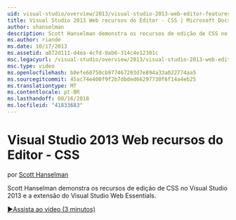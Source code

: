 ```yaml
---
uid: visual-studio/overview/2013/visual-studio-2013-web-editor-features-css
title: Visual Studio 2013 Web recursos do Editor - CSS | Microsoft Docs
author: shanselman
description: Scott Hanselman demonstra os recursos de edição de CSS no Visual Studio 2013 e a extensão do Visual Studio Web Essentials.
ms.author: riande
ms.date: 10/17/2013
ms.assetid: a872d111-d4ea-4cfd-8ab6-314c4e12301c
msc.legacyurl: /visual-studio/overview/2013/visual-studio-2013-web-editor-features-css
msc.type: video
ms.openlocfilehash: b0efe60750cb977467203d7e894a33a022774aa5
ms.sourcegitcommit: 45ac74e400f9f2b7dbded66297730f6f14a4eb25
ms.translationtype: MT
ms.contentlocale: pt-BR
ms.lasthandoff: 08/16/2018
ms.locfileid: "41833683"
---
```

<a name="visual-studio-2013-web-editor-features---css"></a>Visual Studio 2013 Web recursos do Editor - CSS
====================
por [Scott Hanselman](https://github.com/shanselman)

Scott Hanselman demonstra os recursos de edição de CSS no Visual Studio 2013 e a extensão do Visual Studio Web Essentials.

[&#9654;Assista ao vídeo (3 minutos)](https://channel9.msdn.com/Blogs/ASP-NET-Site-Videos/visual-studio-2013-web-editor-features-css)
